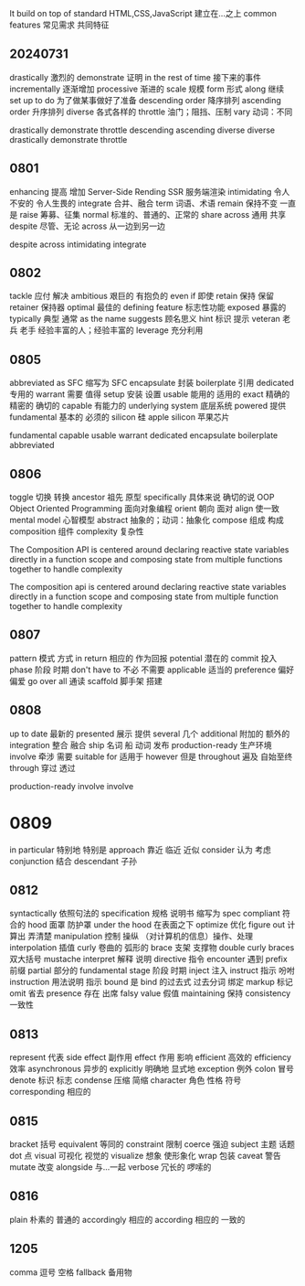 It build on top of standard HTML,CSS,JavaScript 建立在...之上
common features 常见需求 共同特征

## 20240731

drastically 激烈的
demonstrate 证明
in the rest of time 接下来的事件
incrementally 逐渐增加
processive 渐进的
scale 规模
form 形式
along 继续
set up to do 为了做某事做好了准备
descending order 降序排列
ascending order 升序排列
diverse 各式各样的
throttle 油门；阻挡、压制
vary 动词：不同

drastically demonstrate throttle descending ascending diverse
diverse
drastically
demonstrate
throttle

## 0801

enhancing 提高 增加
Server-Side Rending SSR 服务端渲染
intimidating 令人不安的 令人生畏的
integrate 合并、融合
term 词语、术语
remain 保持不变 一直是
raise 筹募、征集
normal 标准的、普通的、正常的
share across 通用 共享
despite 尽管、无论
across 从一边到另一边

despite across intimidating integrate

## 0802

tackle 应付 解决
ambitious 艰巨的 有抱负的
even if 即使
retain 保持 保留
retainer 保持器
optimal 最佳的
defining feature 标志性功能
exposed 暴露的
typically 典型 通常
as the name suggests 顾名思义
hint 标识 提示
veteran 老兵 老手 经验丰富的人；经验丰富的
leverage 充分利用

## 0805

abbreviated as SFC 缩写为 SFC
encapsulate 封装
boilerplate 引用
dedicated 专用的
warrant 需要 值得
setup 安装 设置
usable 能用的 适用的
exact 精确的 精密的 确切的
capable 有能力的
underlying system 底层系统
powered 提供
fundamental 基本的 必须的
silicon 硅 apple silicon 苹果芯片

fundamental capable usable warrant dedicated encapsulate boilerplate abbreviated

## 0806

toggle 切换 转换
ancestor 祖先 原型
specifically 具体来说 确切的说
OOP Object Oriented Programming 面向对象编程
orient 朝向 面对
align 使一致
mental model 心智模型
abstract 抽象的；动词：抽象化
compose 组成 构成
composition 组件
complexity 复杂性

The Composition API is centered around declaring reactive state variables directly in
a function scope and composing state from multiple functions together to handle complexity

The composition api is centered around declaring reactive state variables directly in a
function scope and composing state from multiple function together to handle complexity

## 0807

pattern 模式 方式
in return 相应的 作为回报
potential 潜在的
commit 投入
phase 阶段 时期
don't have to 不必 不需要
applicable 适当的
preference 偏好 偏爱
go over all 通读
scaffold 脚手架 搭建

## 0808

up to date 最新的
presented 展示 提供
several 几个
additional 附加的 额外的
integration 整合 融合
ship 名词 船 动词 发布
production-ready 生产环境
involve 牵涉 需要
suitable for 适用于
however 但是
throughout 遍及 自始至终
through 穿过 透过

production-ready involve involve

# 0809

in particular 特别地 特别是
approach 靠近 临近 近似
consider 认为 考虑
conjunction 结合
descendant 子孙

## 0812

syntactically 依照句法的
specification 规格 说明书 缩写为 spec
compliant 符合的
hood 面罩 防护罩
under the hood 在表面之下
optimize 优化
figure out 计算出 弄清楚
manipulation 控制 操纵 （对计算机的信息）操作、处理
interpolation 插值
curly 卷曲的 弧形的
brace 支架 支撑物
double curly braces 双大括号
mustache
interpret 解释 说明
directive 指令
encounter 遇到
prefix 前缀
partial 部分的
fundamental
stage 阶段 时期
inject 注入
instruct 指示 吩咐
instruction 用法说明 指示
bound 是 bind 的过去式 过去分词 绑定
markup 标记
omit 省去
presence 存在 出席
falsy value 假值
maintaining 保持
consistency 一致性

## 0813

represent 代表
side effect 副作用
effect 作用 影响
efficient 高效的
efficiency 效率
asynchronous 异步的
explicitly 明确地 显式地
exception 例外
colon 冒号
denote 标识 标志
condense 压缩 简缩
character 角色 性格 符号
corresponding 相应的

## 0815

bracket 括号
equivalent 等同的
constraint 限制
coerce 强迫
subject 主题 话题
dot 点
visual 可视化 视觉的
visualize 想象 使形象化
wrap 包装
caveat 警告
mutate 改变
alongside 与...一起
verbose 冗长的 啰嗦的

## 0816

plain 朴素的 普通的
accordingly 相应的
according 相应的 一致的

## 1205

comma 逗号 空格
fallback 备用物
